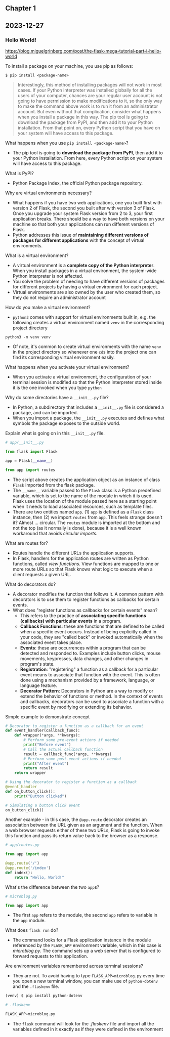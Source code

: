 ## Chapter 1
## 2023-12-27

### Hello World! 
https://blog.miguelgrinberg.com/post/the-flask-mega-tutorial-part-i-hello-world

To install a package on your machine, you use pip as follows:
  
`$ pip install <package-name>`

> Interestingly, this method of installing packages will not work in most cases. If your Python interpreter was installed globally for all the users of your computer, chances are your regular user account is not going to have permission to make modifications to it, so the only way to make the command above work is to run it from an administrator account. But even without that complication, consider what happens when you install a package in this way. The pip tool is going to download the package from PyPI, and then add it to your Python installation. From that point on, every Python script that you have on your system will have access to this package.

What happens when you use `pip install <package-name>`?

- The pip tool is going to **download the package from PyPI**, then add it to your Python installation. From here, every Python script on your system will have access to this package.

What is PyPI?

- Python Package Index, the official Python package repository.

Why are virtual environments necessary?

- What happens if you have two web applications, one you built first with version 2 of Flask, the second you built after with version 3 of Flask. Once you upgrade your system Flask version from 2 to 3, your first application breaks. There should be a way to have both versions on your machine so that both your applications can run different versions of Flask.
- Python addresses this issue of **maintaining different versions of packages for different applications** with the concept of virtual environments.

What is a virtual environment?

- A virtual environment is a **complete copy of the Python interpreter**. When you install packages in a virtual environment, the system-wide Python interpreter is not affected.
- You solve the problem of needing to have different versions of packages for different projects by having a virtual environment for each project.
- Virtual environments are also owned by the user who created them, so they do not require an administrator account

How do you make a virtual environment?

- `python3` comes with support for virtual environments built in, e.g. the following creates a virtual environment named `venv` in the corresponding project directory

```
python3 -m venv venv
```

- Of note, it's common to create virtual environments with the name `venv` in the project directory so whenever one `cd`s into the project one can find its corresponding virtual environment easily.

What happens when you activate your virtual environment?

- When you activate a virtual environment, the configuration of your terminal session is modified so that the Python interpreter stored inside it is the one invoked when you type `python`

Why do some directories have a `__init__.py` file?

- In Python, a subdirectory that includes a `__init__.py` file is considered a package, and can be imported.
- When you import a package, the `__init__.py` executes and defines what symbols the package exposes to the outside world.

Explain what is going on in this `__init__.py` file.

```python
# app/__init__.py

from flask import Flask

app = Flask(__name__)

from app import routes
```

- The script above creates the application object as an instance of class `Flask` imported from the flask package.
- The `__name__` variable passed to the `Flask` class is a Python predefined variable, which is set to the name of the module in which it is used. Flask uses the location of the module passed here as a starting point when it needs to load associated resources, such as template files.
- There are two entities named `app`. (1) `app` is defined as a `Flask` class instance, then (2) we import `routes` from `app`. This feels strange doesn't it? Almost ... circular. The `routes` module is imported at the bottom and not the top (as it normally is done), because it is a well known workaround that avoids *circular imports*.

What are routes for?

- Routes handle the different URLs the application supports.
- In Flask, handlers for the application routes are written as Python functions, called *view functions*. View functions are mapped to one or more route URLs so that Flask knows what logic to execute when a client requests a given URL.

What do decorators do?

- A decorator modifies the function that follows it. A common pattern with decorators is to use them to register functions as callbacks for certain events.
- What does "register functions as callbacks for certain events" mean?
	- This refers to the practice of **associating specific functions (callbacks) with particular events** in a program.
	- **Callback Functions**: these are functions that are defined to be called when a specific event occurs. Instead of being explicitly called in your code, they are "called back" or invoked automatically when the associated event takes place.
	- **Events**: these are occurrences within a program that can be detected and responded to. Examples include button clicks, mouse movements, keypresses, data changes, and other changes in program's state.
	- **Registration**: "registering" a function as a callback for a particular event means to associate that function with the event. This is often done using a mechanism provided by a framework, language, or language feature.
	- **Decorator Pattern**: Decorators in Python are a way to modify or extend the behavior of functions or method. In the context of events and callbacks, decorators can be used to associate a function with a specific event by modifying or extending its behavior.

Simple example to demonstrate concept

```python
# Decorator to register a function as a callback for an event
def event_handler(callback_func):
	def wrapper(*args, **kwargs):
		# Perform some pre-event actions if needed
		print("Before event")
		# Call the actual callback function
		result = callback_func(*args, **kwargs)
		# Perform some post-event actions if needed
		print("After event")
		return result
	return wrapper

# Using the decorator to register a function as a callback
@event_handler
def on_button_click():
	print("Button clicked")

# Simulating a button click event
on_button_click()
```

Another example - in this case, the `@app.route` decorator creates an association between the URL given as an argument and the function. When a web browser requests either of these two URLs, Flask is going to invoke this function and pass its return value back to the browser as a response.

```python
# app/routes.py

from app import app

@app.route('/')
@app.route('/index')
def index():
	return "Hello, World!"
```

What's the difference between the two `app`s?

```python
# microblog.py

from app import app
```

- The first `app` refers to the module, the second `app` refers to variable in the `app` module.

What does `flask run` do?

- The command looks for a Flask application instance in the module referenced by the `FLASK_APP` environment variable, which in this case is *microblog.py*. The command sets up a web server that is configured to forward requests to this application.

Are environment variables remembered across terminal sessions?

- They are not. To avoid having to type `FLASK_APP=microblog.py` every time you open a new terminal window, you can make use of `python-dotenv` and the `.flaskenv` file.
```python
(venv) $ pip install python-dotenv

# .flaskenv

FLASK_APP=microblog.py
```

- The `flask` command will look for the *.flaskenv* file and import all the variables defined in it exactly as if they were defined in the environment